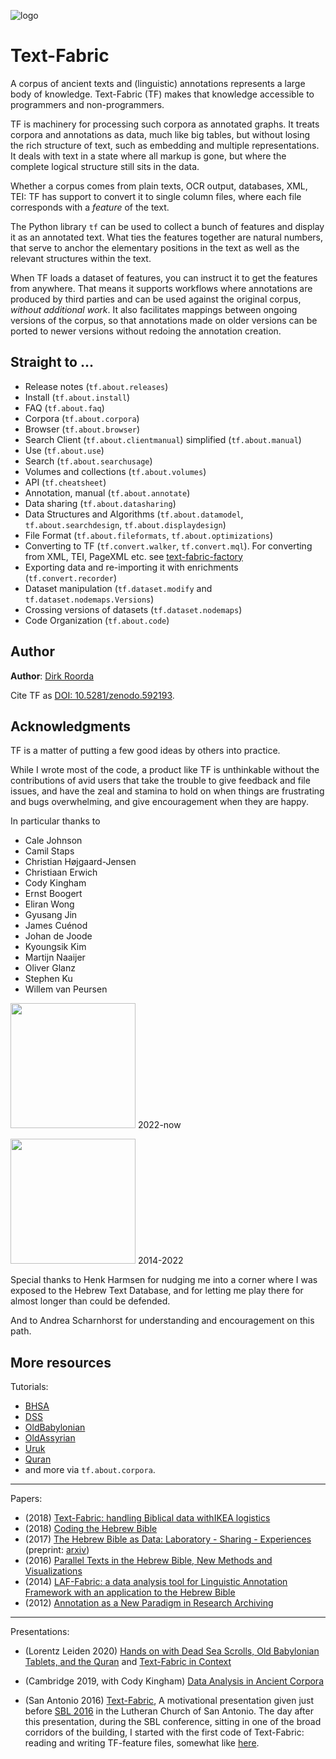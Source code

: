 ![logo](images/tf.png)

# Text-Fabric

A corpus of ancient texts and (linguistic) annotations represents a large body
of knowledge.
Text-Fabric (TF) makes that knowledge accessible to programmers and non-programmers.

TF is machinery for processing such corpora as annotated graphs.
It treats corpora and annotations as data, much like big tables, but without
losing the rich structure of text, such as embedding and multiple representations.
It deals with text in a state where all markup is gone, but where the complete logical
structure still sits in the data.

Whether a corpus comes from plain texts, OCR output, databases, XML, TEI: TF has support
to convert it to single column files, where each file corresponds with a
*feature* of the text.

The Python library `tf` can be used to collect a bunch of features and display
it as an annotated text.
What ties the features together are natural numbers, that serve to anchor the
elementary positions in the text as well as the relevant structures within the
text.

When TF loads a dataset of features, you can instruct it to get the features
from anywhere.
That means it supports workflows where annotations are produced by third parties
and can be used against the original corpus, *without additional work*.
It also facilitates mappings between ongoing versions of the corpus,
so that annotations made on older versions can be ported to newer versions without
redoing the annotation creation.

## Straight to ...

*   Release notes (`tf.about.releases`)
*   Install (`tf.about.install`)
*   FAQ (`tf.about.faq`)
*   Corpora (`tf.about.corpora`)
*   Browser (`tf.about.browser`)
*   Search Client (`tf.about.clientmanual`) simplified (`tf.about.manual`)
*   Use (`tf.about.use`)
*   Search (`tf.about.searchusage`)
*   Volumes and collections (`tf.about.volumes`)
*   API (`tf.cheatsheet`)
*   Annotation, manual (`tf.about.annotate`)
*   Data sharing (`tf.about.datasharing`)
*   Data Structures and Algorithms
    (`tf.about.datamodel`, `tf.about.searchdesign`, `tf.about.displaydesign`)
*   File Format (`tf.about.fileformats`, `tf.about.optimizations`)
*   Converting to TF (`tf.convert.walker`, `tf.convert.mql`).
    For converting from XML, TEI, PageXML etc. see
    [text-fabric-factory](https://github.com/annotation/text-fabric-factory)
*   Exporting data and re-importing it with enrichments (`tf.convert.recorder`)
*   Dataset manipulation (`tf.dataset.modify` and `tf.dataset.nodemaps.Versions`)
*   Crossing versions of datasets (`tf.dataset.nodemaps`)
*   Code Organization (`tf.about.code`)

## Author

**Author**:
[Dirk Roorda](https://pure.knaw.nl/portal/en/persons/dirk-roorda)

Cite TF as
[DOI: 10.5281/zenodo.592193](https://doi.org/10.5281/zenodo.592193).

## Acknowledgments

TF is a matter of putting a few good ideas by others into practice.

While I wrote most of the code,
a product like TF is unthinkable without the contributions
of avid users that take the trouble to give feedback and file issues,
and have the zeal and stamina to hold on
when things are frustrating and bugs overwhelming,
and give encouragement when they are happy.

In particular thanks to

*   Cale Johnson
*   Camil Staps
*   Christian Højgaard-Jensen
*   Christiaan Erwich
*   Cody Kingham
*   Ernst Boogert
*   Eliran Wong
*   Gyusang Jin
*   James Cuénod
*   Johan de Joode
*   Kyoungsik Kim
*   Martijn Naaijer
*   Oliver Glanz
*   Stephen Ku
*   Willem van Peursen

<img src="images/huc.png" width="200"> 2022-now

<img src="images/DANS-logo.png" width="200"> 2014-2022

Special thanks to Henk Harmsen for nudging me into a corner
where I was exposed to the Hebrew Text Database, and for letting me play
there for almost longer than could be defended.

And to Andrea Scharnhorst for understanding and encouragement on this path.

## More resources

Tutorials:

*   [BHSA](https://nbviewer.jupyter.org/github/ETCBC/bhsa/blob/master/tutorial/start.ipynb)
*   [DSS](https://nbviewer.jupyter.org/github/ETCBC/dss/blob/master/tutorial/start.ipynb)
*   [OldBabylonian](https://nbviewer.jupyter.org/github/Nino-cunei/oldbabylonian/blob/master/tutorial/start.ipynb)
*   [OldAssyrian](https://nbviewer.jupyter.org/github/Nino-cunei/oldassyrian/blob/master/tutorial/start.ipynb)
*   [Uruk](https://nbviewer.jupyter.org/github/Nino-cunei/uruk/blob/master/tutorial/start.ipynb)
*   [Quran](https://nbviewer.jupyter.org/github/q-ran/quran/blob/master/tutorial/start.ipynb)
*   and more via `tf.about.corpora`.

---

Papers:

*   (2018) [Text-Fabric: handling Biblical data withIKEA logistics](https://tidsskrift.dk/hiphilnovum/article/view/142740/186442)
*   (2018) [Coding the Hebrew Bible](https://doi.org/10.1163/24523666-01000011)
*   (2017) [The Hebrew Bible as Data: Laboratory - Sharing - Experiences](https://www.ubiquitypress.com/site/chapters/10.5334/bbi.18/)
     (preprint: [arxiv](https://arxiv.org/abs/1501.01866))
*   (2016) [Parallel Texts in the Hebrew Bible, New Methods and Visualizations ](https://arxiv.org/abs/1603.01541)
*   (2014) [LAF-Fabric: a data analysis tool for Linguistic Annotation Framework with an application to the Hebrew Bible](https://arxiv.org/abs/1410.0286)
*   (2012) [Annotation as a New Paradigm in Research Archiving](https://arxiv.org/abs/1412.6069)

---

Presentations:

*   (Lorentz Leiden 2020)
    [Hands on with Dead Sea Scrolls, Old Babylonian Tablets, and the Quran](https://nbviewer.jupyter.org/github/annotation/text-fabric/blob/master/conferences/Lorentz2020/start.ipynb)
    and
    [Text-Fabric in Context](https://github.com./annotation/text-fabric/blob/master/conferences/Lorentz2020/TF-in-context.pdf)

*   (Cambridge 2019, with Cody Kingham)
    [Data Analysis in Ancient Corpora](https://github.com./annotation/text-fabric/blob/master/conferences/Cambridge2019/ancient-corpora-analysis.pdf)

*   (San Antonio 2016)
    [Text-Fabric](https://github.com./annotation/text-fabric/blob/master/conferences/SBL2016/Text-Fabric.pdf),
    A motivational presentation given just before
    [SBL 2016](https://www.sbl-site.org/meetings/Congresses_Abstracts.aspx?MeetingId=29)
    in the Lutheran Church of San Antonio.
    The day after this presentation, during the SBL conference, sitting in one
    of the broad corridors of the building, I started with the first code of
    Text-Fabric: reading and writing TF-feature files, somewhat like
    [here](https://github.com/annotation/text-fabric/blob/94ddafd955a5042f565229151dc88db9333cfabd/tf/data.py).
